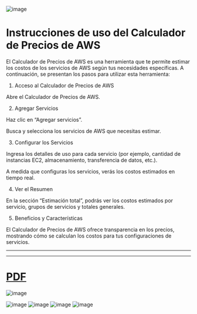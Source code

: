 ![image](https://github.com/Fx2048/COMU_REDES/assets/131219987/243e2c7f-20fc-4f6b-8842-85e6c854a1d1)

# Instrucciones de uso del Calculador de Precios de AWS

El Calculador de Precios de AWS es una herramienta que te permite estimar los costos de los servicios de AWS según tus necesidades específicas. A continuación, se presentan los pasos para utilizar esta herramienta:

1. Acceso al Calculador de Precios de AWS

Abre el Calculador de Precios de AWS.

2. Agregar Servicios

Haz clic en “Agregar servicios”.

Busca y selecciona los servicios de AWS que necesitas estimar.

3. Configurar los Servicios

Ingresa los detalles de uso para cada servicio (por ejemplo, cantidad de 
instancias EC2, almacenamiento, transferencia de datos, etc.).

A medida que configuras los servicios, verás los costos estimados en tiempo real.

4. Ver el Resumen

En la sección “Estimación total”, podrás ver los costos estimados por servicio, 
grupos de servicios y totales generales.

5. Beneficios y Características

El Calculador de Precios de AWS ofrece transparencia en los precios, mostrando 
cómo se calculan los costos para tus configuraciones de servicios.

______________________________________________________________________________
______________________________________________________________________________

# [PDF](https://github.com/Fx2048/COMU_REDES/blob/main/TAREAS/PDF'S%20homework%20activities/My%20Estimate%20-%20AWS%20Pricing%20Calculator.pdf)
![image](https://github.com/Fx2048/COMU_REDES/assets/131219987/c60e676a-f1ca-441c-b1e4-b80b7c88e7b7)

![image](https://github.com/Fx2048/COMU_REDES/assets/131219987/15de3e67-4fc6-49c7-9692-11f3d94ad70c)
![image](https://github.com/Fx2048/COMU_REDES/assets/131219987/e9775475-5eb5-488d-bf75-8fc057b8f522)
![image](https://github.com/Fx2048/COMU_REDES/assets/131219987/2ad8bad3-e89c-4f3b-91a1-7dffbeb41aec)
![image](https://github.com/Fx2048/COMU_REDES/assets/131219987/10c23012-85a9-47e7-acc5-3514152e307f)



